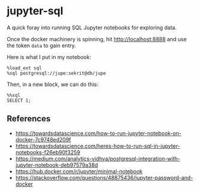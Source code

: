 jupyter-sql
===========

A quick foray into running SQL Jupyter notebooks for exploring data.

Once the docker machinery is spinning, hit <http://localhost:8888> and use
the token `data` to gain entry.

Here is what I put in my notebook:

    %load_ext sql
    %sql postgresql://jupe:sekrit@db/jupe

Then, in a new block, we can do this:

    %%sql
    SELECT 1;

References
----------

- <https://towardsdatascience.com/how-to-run-jupyter-notebook-on-docker-7c9748ed209f>
- <https://towardsdatascience.com/heres-how-to-run-sql-in-jupyter-notebooks-f26eb90f3259>
- <https://medium.com/analytics-vidhya/postgresql-integration-with-jupyter-notebook-deb97579a38d>
- <https://hub.docker.com/r/jupyter/minimal-notebook>
- <https://stackoverflow.com/questions/48875436/jupyter-password-and-docker>
